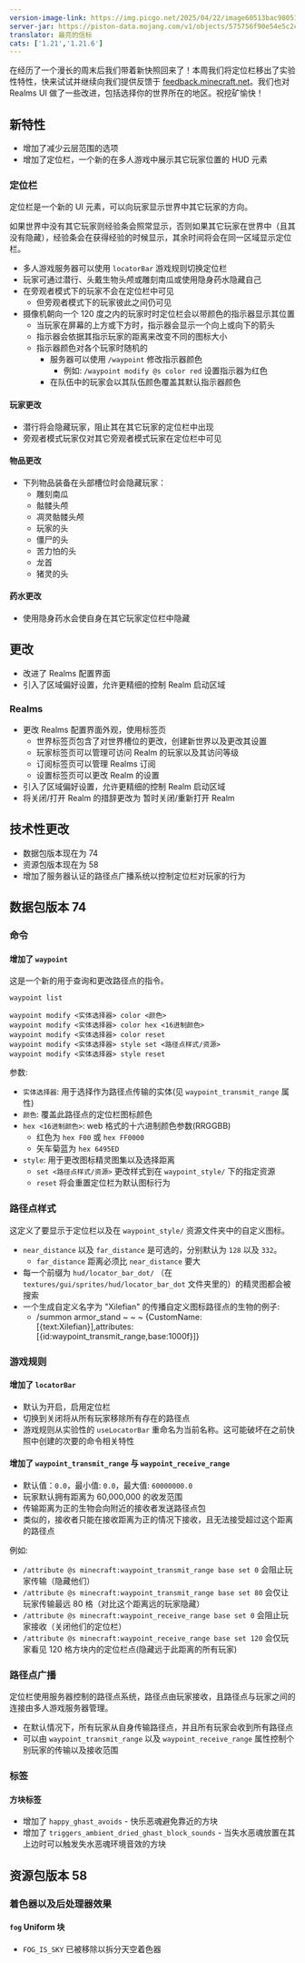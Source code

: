 ```yaml
---
version-image-link: https://img.picgo.net/2025/04/22/image60513bac9805104a.png
server-jar: https://piston-data.mojang.com/v1/objects/575756f90e54e5c2cd78997dd9e3579936aa9d6d/server.jar
translator: 最亮的信标
cats: ['1.21','1.21.6']
---
```


在经历了一个漫长的周末后我们带着新快照回来了！本周我们将定位栏移出了实验性特性，快来试试并继续向我们提供反馈于 [feedback.minecraft.net](http://feedback.minecraft.net/)。我们也对 Realms UI 做了一些改进，包括选择你的世界所在的地区。祝挖矿愉快！

## 新特性

- 增加了减少云层范围的选项
- 增加了定位栏，一个新的在多人游戏中展示其它玩家位置的 HUD 元素

### 定位栏

定位栏是一个新的 UI 元素，可以向玩家显示世界中其它玩家的方向。

如果世界中没有其它玩家则经验条会照常显示，否则如果其它玩家在世界中（且其没有隐藏），经验条会在获得经验的时候显示，其余时间将会在同一区域显示定位栏。

- 多人游戏服务器可以使用 `locatorBar` 游戏规则切换定位栏
- 玩家可通过潜行、头戴生物头颅或雕刻南瓜或使用隐身药水隐藏自己
- 在旁观者模式下的玩家不会在定位栏中可见
  - 但旁观者模式下的玩家彼此之间仍可见
- 摄像机朝向一个 120 度之内的玩家时时定位栏会以带颜色的指示器显示其位置
  - 当玩家在屏幕的上方或下方时，指示器会显示一个向上或向下的箭头
  - 指示器会依据其指示玩家的距离来改变不同的图标大小
  - 指示器颜色对各个玩家时随机的
    - 服务器可以使用 `/waypoint` 修改指示器颜色
      - 例如: `/waypoint modify @s color red` 设置指示器为红色
    - 在队伍中的玩家会以其队伍颜色覆盖其默认指示器颜色

#### 玩家更改

- 潜行将会隐藏玩家，阻止其在其它玩家的定位栏中出现
- 旁观者模式玩家仅对其它旁观者模式玩家在定位栏中可见

#### 物品更改

- 下列物品装备在头部槽位时会隐藏玩家：
  - 雕刻南瓜
  - 骷髅头颅
  - 凋灵骷髅头颅
  - 玩家的头
  - 僵尸的头
  - 苦力怕的头
  - 龙首
  - 猪灵的头

#### 药水更改

- 使用隐身药水会使自身在其它玩家定位栏中隐藏

## 更改

- 改进了 Realms 配置界面
- 引入了区域偏好设置，允许更精细的控制 Realm 启动区域

### Realms

- 更改 Realms 配置界面外观，使用标签页
  - 世界标签页包含了对世界槽位的更改，创建新世界以及更改其设置
  - 玩家标签页可以管理可访问 Realm 的玩家以及其访问等级
  - 订阅标签页可以管理 Realms 订阅
  - 设置标签页可以更改 Realm 的设置
- 引入了区域偏好设置，允许更精细的控制 Realm 启动区域
- 将关闭/打开 Realm 的措辞更改为 暂时关闭/重新打开 Realm

## 技术性更改

- 数据包版本现在为 74
- 资源包版本现在为 58
- 增加了服务器认证的路径点广播系统以控制定位栏对玩家的行为

## 数据包版本 74

### 命令

#### 增加了 `waypoint`

这是一个新的用于查询和更改路径点的指令。

```
waypoint list

waypoint modify <实体选择器> color <颜色>
waypoint modify <实体选择器> color hex <16进制颜色>
waypoint modify <实体选择器> color reset
waypoint modify <实体选择器> style set <路径点样式/资源>
waypoint modify <实体选择器> style reset
```

参数:

- `实体选择器`: 用于选择作为路径点传输的实体(见 `waypoint_transmit_range` 属性)
- `颜色`: 覆盖此路径点的定位栏图标颜色
- `hex <16进制颜色>`: web 格式的十六进制颜色参数(RRGGBB)
  - 红色为 `hex F00` 或 `hex FF0000`
  - 矢车菊蓝为 `hex 6495ED`
- `style`: 用于更改图标精灵图集以及选择距离
  - `set <路径点样式/资源>` 更改样式到在 `waypoint_style/` 下的指定资源
  - `reset` 将会重置定位栏为默认图标行为

### 路径点样式

这定义了要显示于定位栏以及在 `waypoint_style/` 资源文件夹中的自定义图标。


- `near_distance` 以及 `far_distance` 是可选的，分别默认为 `128` 以及 `332`。
  - `far_distance` 距离必须比 `near_distance` 要大
- 每一个前缀为 `hud/locator_bar_dot/` （在 `textures/gui/sprites/hud/locator_bar_dot` 文件夹里的）的精灵图都会被搜索
- 一个生成自定义名字为 "Xilefian" 的传播自定义图标路径点的生物的例子:
  - /summon armor_stand ~ ~ ~ {CustomName:[{text:Xilefian}],attributes:[{id:waypoint_transmit_range,base:1000f}]}

### 游戏规则

#### 增加了 `locatorBar` 

- 默认为开启，启用定位栏
- 切换到关闭将从所有玩家移除所有存在的路径点
- 游戏规则从实验性的 `useLocatorBar` 重命名为当前名称。这可能破坏在之前快照中创建的次要的命令相关特性

#### 增加了 `waypoint_transmit_range` 与 `waypoint_receive_range`
- 默认值：`0.0`，最小值: `0.0`，最大值: `60000000.0`
- 玩家默认拥有距离为 60,000,000 的收发范围
- 传输距离为正的生物会向附近的接收者发送路径点包
- 类似的，接收者只能在接收距离为正的情况下接收，且无法接受超过这个距离的路径点

例如:

- `/attribute @s minecraft:waypoint_transmit_range base set 0` 会阻止玩家传输（隐藏他们）
- `/attribute @s minecraft:waypoint_transmit_range base set 80` 会仅让玩家传输最远 80 格（对比这个距离远的玩家隐藏）
- `/attribute @s minecraft:waypoint_receive_range base set 0` 会阻止玩家接收（关闭他们的定位栏）
- `/attribute @s minecraft:waypoint_receive_range base set 120` 会仅玩家看见 120 格方块内的定位栏点(隐藏远于此距离的所有玩家)

### 路径点广播

定位栏使用服务器控制的路径点系统，路径点由玩家接收，且路径点与玩家之间的连接由多人游戏服务器管理。

- 在默认情况下，所有玩家从自身传输路径点，并且所有玩家会收到所有路径点
- 可以由 `waypoint_transmit_range` 以及 `waypoint_receive_range` 属性控制个别玩家的传输以及接收范围

### 标签

#### 方块标签

- 增加了 `happy_ghast_avoids` - 快乐恶魂避免靠近的方块
- 增加了 `triggers_ambient_dried_ghast_block_sounds` - 当失水恶魂放置在其上边时可以触发失水恶魂环境音效的方块

## 资源包版本 58

### 着色器以及后处理器效果

#### `fog` Uniform 块

- `FOG_IS_SKY` 已被移除以拆分天空着色器